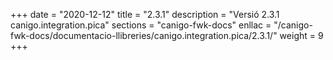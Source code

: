 +++
date        = "2020-12-12"
title       = "2.3.1"
description = "Versió 2.3.1 canigo.integration.pica"
sections    = "canigo-fwk-docs"
enllac		= "/canigo-fwk-docs/documentacio-llibreries/canigo.integration.pica/2.3.1/"
weight		= 9
+++
